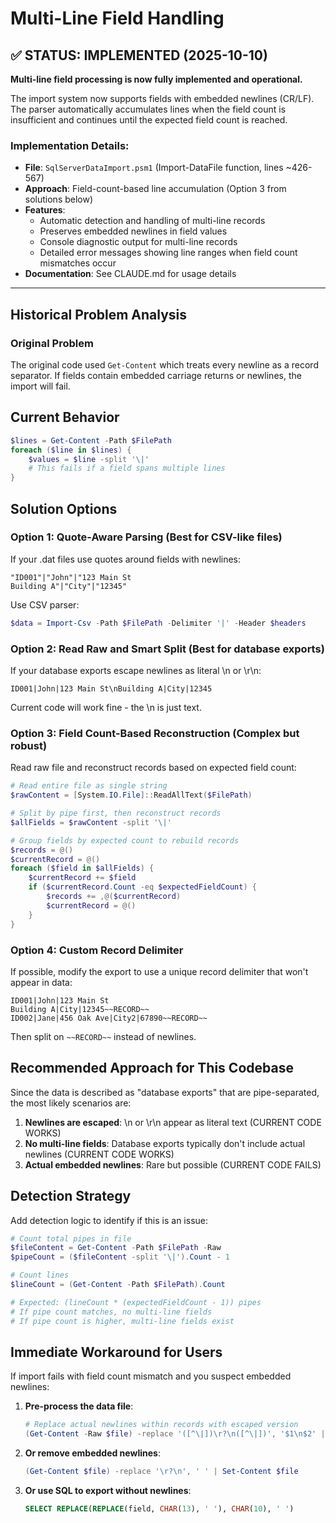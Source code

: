 # Multi-Line Field Handling

## ✅ STATUS: IMPLEMENTED (2025-10-10)

**Multi-line field processing is now fully implemented and operational.**

The import system now supports fields with embedded newlines (CR/LF). The parser automatically accumulates lines when the field count is insufficient and continues until the expected field count is reached.

### Implementation Details:
- **File**: `SqlServerDataImport.psm1` (Import-DataFile function, lines ~426-567)
- **Approach**: Field-count-based line accumulation (Option 3 from solutions below)
- **Features**:
  - Automatic detection and handling of multi-line records
  - Preserves embedded newlines in field values
  - Console diagnostic output for multi-line records
  - Detailed error messages showing line ranges when field count mismatches occur
- **Documentation**: See CLAUDE.md for usage details

---

## Historical Problem Analysis

### Original Problem
The original code used `Get-Content` which treats every newline as a record separator. If fields contain embedded carriage returns or newlines, the import will fail.

## Current Behavior
```powershell
$lines = Get-Content -Path $FilePath
foreach ($line in $lines) {
    $values = $line -split '\|'
    # This fails if a field spans multiple lines
}
```

## Solution Options

### Option 1: Quote-Aware Parsing (Best for CSV-like files)
If your .dat files use quotes around fields with newlines:
```
"ID001"|"John"|"123 Main St
Building A"|"City"|"12345"
```

Use CSV parser:
```powershell
$data = Import-Csv -Path $FilePath -Delimiter '|' -Header $headers
```

### Option 2: Read Raw and Smart Split (Best for database exports)
If your database exports escape newlines as literal \n or \r\n:
```
ID001|John|123 Main St\nBuilding A|City|12345
```

Current code will work fine - the \n is just text.

### Option 3: Field Count-Based Reconstruction (Complex but robust)
Read raw file and reconstruct records based on expected field count:
```powershell
# Read entire file as single string
$rawContent = [System.IO.File]::ReadAllText($FilePath)

# Split by pipe first, then reconstruct records
$allFields = $rawContent -split '\|'

# Group fields by expected count to rebuild records
$records = @()
$currentRecord = @()
foreach ($field in $allFields) {
    $currentRecord += $field
    if ($currentRecord.Count -eq $expectedFieldCount) {
        $records += ,@($currentRecord)
        $currentRecord = @()
    }
}
```

### Option 4: Custom Record Delimiter
If possible, modify the export to use a unique record delimiter that won't appear in data:
```
ID001|John|123 Main St
Building A|City|12345~~RECORD~~
ID002|Jane|456 Oak Ave|City2|67890~~RECORD~~
```

Then split on `~~RECORD~~` instead of newlines.

## Recommended Approach for This Codebase

Since the data is described as "database exports" that are pipe-separated, the most likely scenarios are:

1. **Newlines are escaped**: \n or \r\n appear as literal text (CURRENT CODE WORKS)
2. **No multi-line fields**: Database exports typically don't include actual newlines (CURRENT CODE WORKS)
3. **Actual embedded newlines**: Rare but possible (CURRENT CODE FAILS)

## Detection Strategy

Add detection logic to identify if this is an issue:
```powershell
# Count total pipes in file
$fileContent = Get-Content -Path $FilePath -Raw
$pipeCount = ($fileContent -split '\|').Count - 1

# Count lines
$lineCount = (Get-Content -Path $FilePath).Count

# Expected: (lineCount * (expectedFieldCount - 1)) pipes
# If pipe count matches, no multi-line fields
# If pipe count is higher, multi-line fields exist
```

## Immediate Workaround for Users

If import fails with field count mismatch and you suspect embedded newlines:

1. **Pre-process the data file**:
   ```powershell
   # Replace actual newlines within records with escaped version
   (Get-Content -Raw $file) -replace '([^\|])\r?\n([^\|])', '$1\n$2' | Set-Content $file
   ```

2. **Or remove embedded newlines**:
   ```powershell
   (Get-Content $file) -replace '\r?\n', ' ' | Set-Content $file
   ```

3. **Or use SQL to export without newlines**:
   ```sql
   SELECT REPLACE(REPLACE(field, CHAR(13), ' '), CHAR(10), ' ')
   ```
